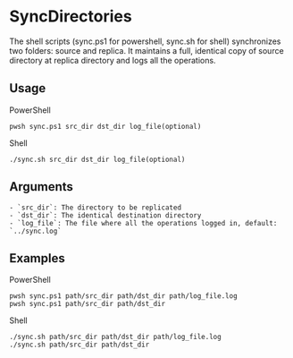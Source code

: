 # SyncDirectories

The shell scripts (sync.ps1 for powershell, sync.sh for shell) synchronizes two folders: source and replica.
It maintains a full, identical copy of source directory at replica directory and logs all the operations.

## Usage
PowerShell
```
pwsh sync.ps1 src_dir dst_dir log_file(optional)
```

Shell
```
./sync.sh src_dir dst_dir log_file(optional)
```

## Arguments
```
- `src_dir`: The directory to be replicated
- `dst_dir`: The identical destination directory
- `log_file`: The file where all the operations logged in, default: `../sync.log`
```

## Examples
PowerShell
```
pwsh sync.ps1 path/src_dir path/dst_dir path/log_file.log
pwsh sync.ps1 path/src_dir path/dst_dir
```

Shell
```
./sync.sh path/src_dir path/dst_dir path/log_file.log
./sync.sh path/src_dir path/dst_dir
```
